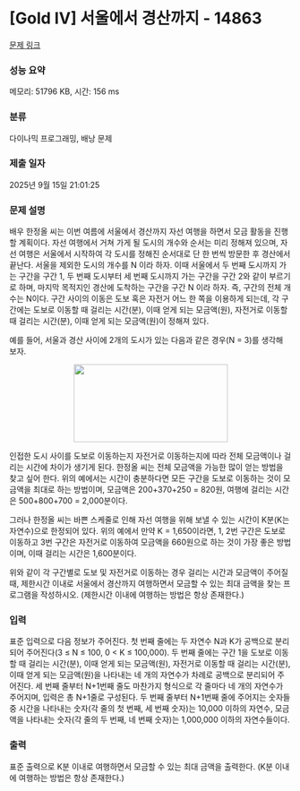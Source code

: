# [Gold IV] 서울에서 경산까지 - 14863 

[문제 링크](https://www.acmicpc.net/problem/14863) 

### 성능 요약

메모리: 51796 KB, 시간: 156 ms

### 분류

다이나믹 프로그래밍, 배낭 문제

### 제출 일자

2025년 9월 15일 21:01:25

### 문제 설명

<p>배우 한정올 씨는 이번 여름에 서울에서 경산까지 자선 여행을 하면서 모금 활동을 진행할 계획이다. 자선 여행에서 거쳐 가게 될 도시의 개수와 순서는 미리 정해져 있으며, 자선 여행은 서울에서 시작하여 각 도시를 정해진 순서대로 단 한 번씩 방문한 후 경산에서 끝난다. 서울을 제외한 도시의 개수를 N 이라 하자. 이때 서울에서 두 번째 도시까지 가는 구간을 구간 1, 두 번째 도시부터 세 번째 도시까지 가는 구간을 구간 2와 같이 부르기로 하며, 마지막 목적지인 경산에 도착하는 구간을 구간 N 이라 하자. 즉, 구간의 전체 개수는 N이다. 구간 사이의 이동은 도보 혹은 자전거 어느 한 쪽을 이용하게 되는데, 각 구간에는 도보로 이동할 때 걸리는 시간(분), 이때 얻게 되는 모금액(원), 자전거로 이동할 때 걸리는 시간(분), 이때 얻게 되는 모금액(원)이 정해져 있다.</p>

<p>예를 들어, 서울과 경산 사이에 2개의 도시가 있는 다음과 같은 경우(N = 3)를 생각해 보자.</p>

<p style="text-align: center;"><img alt="" src="https://onlinejudgeimages.s3-ap-northeast-1.amazonaws.com/problem/14863/1.png" style="height:139px; width:275px"></p>

<p>인접한 도시 사이를 도보로 이동하는지 자전거로 이동하는지에 따라 전체 모금액이나 걸리는 시간에 차이가 생기게 된다. 한정올 씨는 전체 모금액을 가능한 많이 얻는 방법을 찾고 싶어 한다. 위의 예에서는 시간이 충분하다면 모든 구간을 도보로 이동하는 것이 모금액을 최대로 하는 방법이며, 모금액은 200+370+250 = 820원, 여행에 걸리는 시간은 500+800+700 = 2,000분이다.</p>

<p>그러나 한정올 씨는 바쁜 스케줄로 인해 자선 여행을 위해 보낼 수 있는 시간이 K분(K는 자연수)으로 한정되어 있다. 위의 예에서 만약 K = 1,650이라면, 1, 2번 구간은 도보로 이동하고 3번 구간은 자전거로 이동하여 모금액을 660원으로 하는 것이 가장 좋은 방법이며, 이때 걸리는 시간은 1,600분이다.</p>

<p>위와 같이 각 구간별로 도보 및 자전거로 이동하는 경우 걸리는 시간과 모금액이 주어질 때, 제한시간 이내로 서울에서 경산까지 여행하면서 모금할 수 있는 최대 금액을 찾는 프로그램을 작성하시오. (제한시간 이내에 여행하는 방법은 항상 존재한다.)</p>

### 입력 

 <p>표준 입력으로 다음 정보가 주어진다. 첫 번째 줄에는 두 자연수 N과 K가 공백으로 분리되어 주어진다(3 ≤ N ≤ 100, 0 < K ≤ 100,000). 두 번째 줄에는 구간 1을 도보로 이동할 때 걸리는 시간(분), 이때 얻게 되는 모금액(원), 자전거로 이동할 때 걸리는 시간(분), 이때 얻게 되는 모금액(원)을 나타내는 네 개의 자연수가 차례로 공백으로 분리되어 주어진다. 세 번째 줄부터 N+1번째 줄도 마찬가지 형식으로 각 줄마다 네 개의 자연수가 주어지며, 입력은 총 N+1줄로 구성된다. 두 번째 줄부터 N+1번째 줄에 주어지는 숫자들 중 시간을 나타내는 숫자(각 줄의 첫 번째, 세 번째 숫자)는 10,000 이하의 자연수, 모금액을 나타내는 숫자(각 줄의 두 번째, 네 번째 숫자)는 1,000,000 이하의 자연수들이다.</p>

### 출력 

 <p>표준 출력으로 K분 이내로 여행하면서 모금할 수 있는 최대 금액을 출력한다. (K분 이내에 여행하는 방법은 항상 존재한다.)</p>


